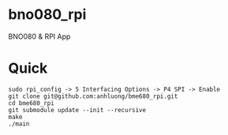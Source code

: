 # bno080_rpi
BNO080 &amp; RPI App

# Quick
    sudo rpi_config -> 5 Interfacing Options -> P4 SPI -> Enable
    git clone git@github.com:anhluong/bme680_rpi.git
    cd bme680_rpi
    git submodule update --init --recursive
    make
    ./main
